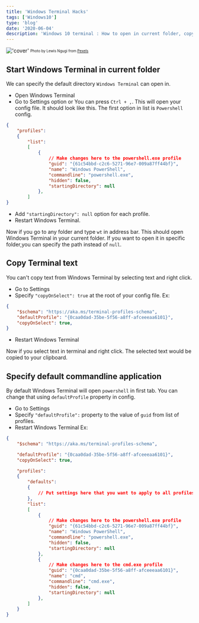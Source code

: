 ```yaml
---
title: 'Windows Terminal Hacks'
tags: ['Windows10']
type: 'blog'
date: '2020-06-04'
description: 'Windows 10 terminal : How to open in current folder, copy text'
---
```

!['cover'](https://kapilgorve.s3.ap-south-1.amazonaws.com/blog/covers/terminal.jpg)
<sub><sup>Photo by Lewis Ngugi from [Pexels](https://www.pexels.com/photo/blur-business-close-up-coding-289927/)</sup></sub>


## Start Windows Terminal in current folder
We can specify the default directory `Windows Terminal` can open in.
* Open Windows Terminal
* Go to Settings option or You can press `Ctrl + ,`. This will open your config file.
It should look like this. The first option in list is `Powershell` config.

```json
{
    "profiles":
    {
        "list":
        [
            {
                // Make changes here to the powershell.exe profile
                "guid": "{61c54bbd-c2c6-5271-96e7-009a87ff44bf}",
                "name": "Windows PowerShell",
                "commandline": "powershell.exe",
                "hidden": false,
                "startingDirectory": null
            },
        ]
}
```
* Add `"startingDirectory": null` option for each profile.
* Restart Windows Terminal.

Now if you go to any folder and type `wt` in address bar.  This should open Windows Terminal in your current folder. If you want to open it in specific folder,you can specify the path instead of `null`.

## Copy Terminal text
You can't copy text from Windows Terminal by selecting text and right click.
* Go to Settings
* Specify `"copyOnSelect": true` at the root of your config file.
Ex:
```json
{
    "$schema": "https://aka.ms/terminal-profiles-schema",
    "defaultProfile": "{0caa0dad-35be-5f56-a8ff-afceeeaa6101}",
    "copyOnSelect": true,
}
```
* Restart Windows Terminal

Now if you select text in terminal and right click. The selected text would be copied to your clipboard.

## Specify default commandline application
By default Windows Terminal will open `powershell` in first tab. You can change that using `defaultProfile` property in config.
* Go to Settings
* Specify `"defaultProfile":` property to the value of `guid` from list of profiles.
* Restart Windows Terminal
Ex:
```json
{
    "$schema": "https://aka.ms/terminal-profiles-schema",

    "defaultProfile": "{0caa0dad-35be-5f56-a8ff-afceeeaa6101}",
    "copyOnSelect": true,

    "profiles":
    {
        "defaults":
        {
            // Put settings here that you want to apply to all profiles
        },
        "list":
        [
            {
                // Make changes here to the powershell.exe profile
                "guid": "{61c54bbd-c2c6-5271-96e7-009a87ff44bf}",
                "name": "Windows PowerShell",
                "commandline": "powershell.exe",
                "hidden": false,
                "startingDirectory": null
            },
            {
                // Make changes here to the cmd.exe profile
                "guid": "{0caa0dad-35be-5f56-a8ff-afceeeaa6101}",
                "name": "cmd",
                "commandline": "cmd.exe",
                "hidden": false,
                "startingDirectory": null
            },
        ]
    }
}
```